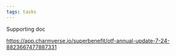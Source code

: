 ```yaml
---
tags: tasks
---
```

Supporting doc 

https://app.charmverse.io/superbenefit/otf-annual-update-7-24-8823667477887331